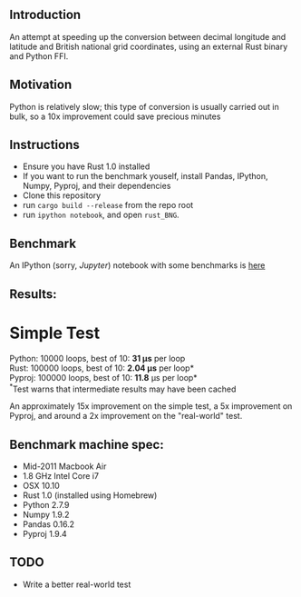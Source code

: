 ## Introduction

An attempt at speeding up the conversion between decimal longitude and latitude and British national grid coordinates, using an external Rust binary and Python FFI.

## Motivation

Python is relatively slow; this type of conversion is usually carried out in bulk, so a 10x improvement could save precious minutes

## Instructions

- Ensure you have Rust 1.0 installed
- If you want to run the benchmark youself, install Pandas, IPython, Numpy, Pyproj, and their dependencies
- Clone this repository
- run `cargo build --release` from the repo root
- run `ipython notebook`, and open `rust_BNG`.

## Benchmark
An IPython (sorry, *Jupyter*) notebook with some benchmarks is [here](rust_BNG.ipynb)

## Results:

# Simple Test
Python: 10000 loops, best of 10: **31 µs** per loop  
Rust: 100000 loops, best of 10: **2.04 µs** per loop*  
Pyproj: 100000 loops, best of 10: **11.8** µs per loop*  
<sup>*</sup>Test warns that intermediate results may have been cached  

An approximately 15x improvement on the simple test, a 5x improvement on Pyproj, and around a 2x improvement on the "real-world" test.

## Benchmark machine spec:

- Mid-2011 Macbook Air
- 1.8 GHz Intel Core i7
- OSX 10.10
- Rust 1.0 (installed using Homebrew)
- Python 2.7.9
- Numpy 1.9.2
- Pandas 0.16.2
- Pyproj 1.9.4

## TODO

- Write a better real-world test

